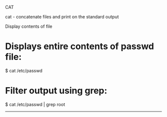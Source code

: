 CAT

cat - concatenate files and print on the standard output

Display contents of file

# Displays entire contents of passwd file:
$ cat /etc/passwd

# Filter output using grep:
$ cat /etc/passwd | grep root

---